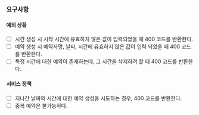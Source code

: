 ### 요구사항

#### 예외 상황
- [ ] 시간 생성 시 시작 시간에 유효하지 않은 값이 입력되었을 때 400 코드를 반환한다.
- [ ] 예약 생성 시 예약자명, 날짜, 시간에 유효하지 않은 값이 입력 되었을 때 400 코드를 반환한다.
- [ ] 특정 시간에 대한 예약이 존재하는데, 그 시간을 삭제하려 할 때 400 코드를 반환한다.

#### 서비스 정책
- [ ] 지나간 날짜와 시간에 대한 예약 생성을 시도하는 경우, 400 코드를 반환한다.
- [ ] 중복 예약은 불가능하다.
